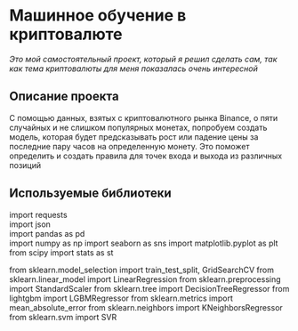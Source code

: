 # Машинное обучение в криптовалюте
*Это мой самостоятельный проект, который я решил сделать сам, так как тема криптовалюты для меня показалась очень интересной*

## Описание проекта
С помощью данных, взятых с криптовалютного рынка Binance, о пяти случайных и не слишком популярных монетах, попробуем создать модель, которая будет предсказывать рост или падение цены за последние пару часов на определенную монету. Это поможет определить и создать правила для точек входа и выхода из различных позиций

## Используемые библиотеки
import requests  
import json  
import pandas as pd  
import numpy as np
import seaborn as sns
import matplotlib.pyplot as plt
from scipy import stats as st

from sklearn.model_selection import train_test_split, GridSearchCV
from sklearn.linear_model import LinearRegression
from sklearn.preprocessing import StandardScaler
from sklearn.tree import DecisionTreeRegressor
from lightgbm import LGBMRegressor
from sklearn.metrics import mean_absolute_error
from sklearn.neighbors import KNeighborsRegressor
from sklearn.svm import SVR

